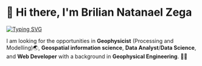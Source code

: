 # 👋 Hi there, I'm Brilian Natanael Zega

[![Typing SVG](https://readme-typing-svg.herokuapp.com/?lines=Hi+there👋;I'm+Brilian+Natanael+Zega;I+graduated+from;Bandung+Institute+of+Technology)](https://git.io/typing-svg)

I am looking for the opportunities in **Geophysicist** (Processing and Modelling)🌏, **Geospatial information science**, **Data Analyst**/**Data Science**, and **Web Developer** with a background in **Geophysical Engineering**. 👨‍🔬
